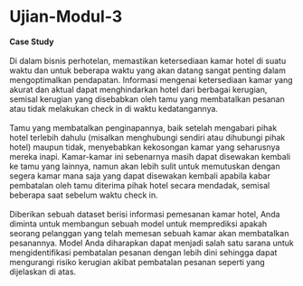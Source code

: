 # Ujian-Modul-3

**Case Study** <br><br>
Di dalam bisnis perhotelan, memastikan ketersediaan kamar hotel di suatu waktu dan untuk beberapa waktu yang akan datang sangat penting dalam mengoptimalkan pendapatan. Informasi mengenai ketersediaan kamar yang akurat dan aktual dapat menghindarkan hotel dari berbagai kerugian, semisal kerugian yang disebabkan oleh tamu yang membatalkan pesanan atau tidak melakukan check in di waktu kedatangannya. <br><br>
Tamu yang membatalkan penginapannya, baik setelah mengabari pihak hotel terlebih dahulu (misalkan menghubungi sendiri atau dihubungi pihak hotel) maupun tidak, menyebabkan kekosongan kamar yang seharusnya mereka inapi. Kamar-kamar ini sebenarnya masih dapat disewakan kembali ke tamu yang lainnya, namun akan lebih sulit untuk memutuskan dengan segera kamar mana saja yang dapat disewakan kembali apabila kabar pembatalan oleh tamu diterima pihak hotel secara mendadak, semisal beberapa saat sebelum waktu check in.<br><br>
Diberikan sebuah dataset berisi informasi pemesanan kamar hotel, Anda diminta untuk membangun sebuah model untuk memprediksi apakah seorang pelanggan yang telah memesan sebuah kamar akan membatalkan pesanannya. Model Anda diharapkan dapat menjadi salah satu sarana untuk mengidentifikasi pembatalan pesanan dengan lebih dini sehingga dapat mengurangi risiko kerugian akibat pembatalan pesanan seperti yang dijelaskan di atas.

